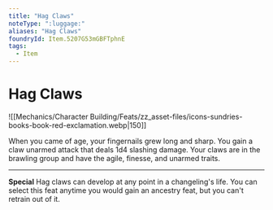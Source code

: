 ```yaml
---
title: "Hag Claws"
noteType: ":luggage:"
aliases: "Hag Claws"
foundryId: Item.5207G53mGBFTphnE
tags:
  - Item
---
```


# Hag Claws
![[Mechanics/Character Building/Feats/zz_asset-files/icons-sundries-books-book-red-exclamation.webp|150]]

When you came of age, your fingernails grew long and sharp. You gain a claw unarmed attack that deals 1d4 slashing damage. Your claws are in the brawling group and have the agile, finesse, and unarmed traits.

* * *

**Special** Hag claws can develop at any point in a changeling's life. You can select this feat anytime you would gain an ancestry feat, but you can't retrain out of it.
